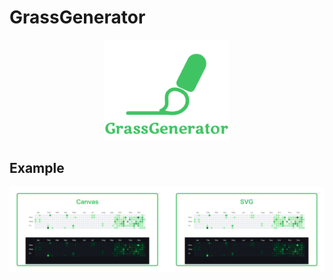 # GrassGenerator


<p align="center">
  <img src="https://github.com/ta1m1kam/grass-generator/raw/main/docs/images/logo.png" width="200">
</p>


## Example

<p align="center">
  <img src="https://github.com/ta1m1kam/grass-generator/raw/main/docs/images/example.png" width="700">
</p>
